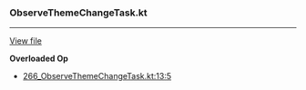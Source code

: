 ### ObserveThemeChangeTask.kt
---
[View file](files/266_ObserveThemeChangeTask.kt)

**Overloaded Op**

 - [266_ObserveThemeChangeTask.kt:13:5](files/266_ObserveThemeChangeTask.kt#L13)
